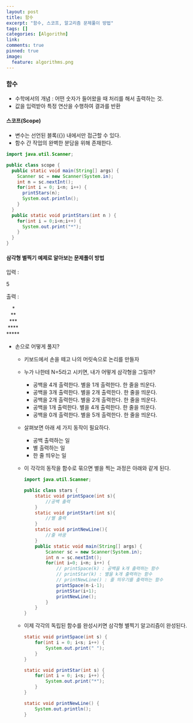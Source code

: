 ```yaml
---
layout: post
title: 함수
excerpt: "함수, 스코프, 알고리즘 문제풀이 방법"
tags: []
categories: [Algorithm]
link:
comments: true
pinned: true
image:
  feature: algorithms.png
---
```


### 함수

* 수학에서의 개념 : 어떤 숫자가 들어왔을 때 처리를 해서 출력하는 것.
* 값을 입력받아 특정 연산을 수행하여 결과를 반환

#### 스코프(Scope)

* 변수는 선언된 블록({}) 내에서만 접근할 수 있다.
* 함수 간 작업의 완벽한 분담을 위해 존재한다.

~~~java
import java.util.Scanner;

public class scope {
  public static void main(String[] args) {
    Scanner sc = new Scanner(System.in);    
    int n = sc.nextInt();    
    for(int i = 0; i<n; i++) {
      printStars(n);
      System.out.println();
    }
  }  
  public static void printStars(int n ) {
    for(int i = 0;i<n;i++) {
      System.out.print("*");
    }
  }
}
~~~

#### 삼각형 별찍기 예제로 알아보는 문제풀이 방법

입력 : 

5

출력 : 

&nbsp;&nbsp;&nbsp;&nbsp;\*<br>
&nbsp;&nbsp;&nbsp;\*\*<br>
&nbsp;&nbsp;\*\*\*<br>
&nbsp;\*\*\*\*<br>
\*\*\*\*\*<br>

* 손으로 어떻게 풀지? 

  * 키보드에서 손을 떼고 나의 머릿속으로 논리를 만들자

  * 누가 나한테 N=5라고 시키면, 내가 어떻게 삼각형을 그릴까?

    * 공백을 4개 출력한다. 별을 1개 출력한다. 한 줄을 띄운다.
    * 공백을 3개 출력한다. 별을 2개 출력한다. 한 줄을 띄운다.
    * 공백을 2개 출력한다. 별을 2개 출력한다. 한 줄을 띄운다.
    * 공백을 1개 출력한다. 별을 4개 출력한다. 한 줄을 띄운다.
    * 공백을 0개 출력한다. 별을 5개 출력한다. 한 줄을 띄운다.

  * 살펴보면 아래 세 가지 동작이 필요하다.

    * 공백 출력하는 일
    * 별 출력하는 일
    * 한 줄 띄우는 일

  * 이 각각의 동작을 함수로 묶으면 별을 찍는 과정은 아래와 같게 된다.

    ~~~java
    import java.util.Scanner;
    
    public class stars {
        static void printSpace(int s){
            //공백 출력
        }    
        static void printStart(int s){
            //별 출력
        }
        static void printNewLine(){
            //줄 바꿈
        }    
        public static void main(String[] args) {
            Scanner sc = new Scanner(System.in);
            int n = sc.nextInt();
            for(int i=0; i<n; i++) {
                // printSpace(k) : 공백을 k개 출력하는 함수
                // printStar(k) : 별을 k개 출력하는 함수
                // printNewLine() : 줄 띄우기를 출력하는 함수
                printSpace(n-i-1);
                printStar(i+1);
                printNewLine();
            }    
        }
    }    
    ~~~

  * 이제 각각의 독립된 함수를 완성시키면 삼각형 별찍기 알고리즘이 완성된다.

    ~~~java
    static void printSpace(int s) {
        for(int i = 0; i<s; i++) {
            System.out.print(" ");
        }
    }
    
    static void printStar(int s) {
        for(int i = 0; i<s; i++) {
            System.out.print("*");
        }
    }
    
    static void printNewLine() {
        System.out.println();
    }
    ~~~